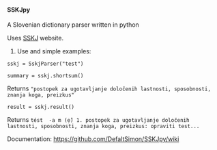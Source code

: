 #### SSKJpy
A Slovenian dictionary parser written in python

Uses [SSKJ](http://bos.zrc-sazu.si/sskj.html) website.

1. Use and simple examples:
```
sskj = SskjParser("test")

summary = sskj.shortsum()  
```
Returns `"postopek za ugotavljanje določenih lastnosti, sposobnosti, znanja koga, preizkus"  `
  ```
result = sskj.result()  
```
Returns `tést  -a m (ẹ̑) 1. postopek za ugotavljanje določenih lastnosti, sposobnosti, znanja koga, preizkus: opraviti test...`

Documentation: https://github.com/DefaltSimon/SSKJpy/wiki
